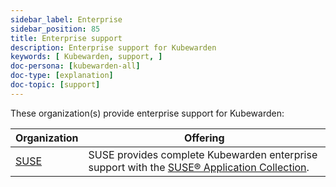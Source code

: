 ```yaml
---
sidebar_label: Enterprise
sidebar_position: 85
title: Enterprise support
description: Enterprise support for Kubewarden
keywords: [ Kubewarden, support, ]
doc-persona: [kubewarden-all]
doc-type: [explanation]
doc-topic: [support]
---
```


<head>
  <link rel="canonical" href="https://docs.kubewarden.io/enterprise"/>
</head>

These organization(s) provide enterprise support for Kubewarden:

| Organization | Offering |
|-|-|
| [SUSE](https://suse.com) | SUSE provides complete Kubewarden enterprise support with the [SUSE® Application Collection](https://www.suse.com/products/rancher/application-collection/). |

